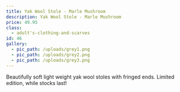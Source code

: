 ```yaml
---
title: Yak Wool Stole - Marle Mushroom
description: Yak Wool Stole - Marle Mushroom
price: 49.95
class:
  - adult's-clothing-and-scarves
id: 46
gallery:
  - pic_path: /uploads/grey1.png
  - pic_path: /uploads/grey2.png
  - pic_path: /uploads/grey3.png
---
```



Beautifully soft light weight yak wool stoles with fringed ends. Limited edition, while stocks last!
